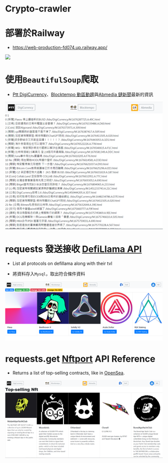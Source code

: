 # Crypto-crawler
# 部署於Railway
* https://web-production-fd074.up.railway.app/
<img src=https://railway.app/brand/logotype-light.png>

# 使用`BeautifulSoup`爬取
* [Ptt DigiCurrency](https://www.ptt.cc/bbs/DigiCurrency/index.html)、[Blocktempo 動區動趨](https://www.blocktempo.com/2023/)與[Abmedia 鏈新聞](https://abmedia.io/blog)最新的資訊

![](ptt.png)
# requests 發送接收 [DefiLlama API](https://defillama.com/docs/api)
* List all protocols on defillama along with their tvl

* 將資料存入`Mysql`，取出符合條件資料

![](defi.png)
# requests.get [Nftport](https://docs.nftport.xyz/reference/retrieve-top-contracts) API Reference
* Returns a list of top-selling contracts, like in [OpenSea](https://opensea.io/rankings).

![](nft.png)
